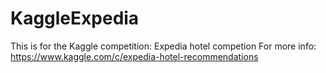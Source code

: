 # KaggleExpedia
This is for the Kaggle competition: Expedia hotel competion
For more info: https://www.kaggle.com/c/expedia-hotel-recommendations
